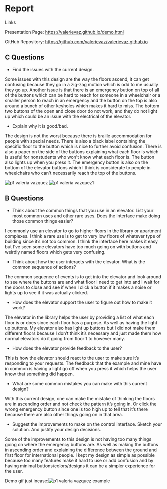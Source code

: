
<script type="text/javascript" src="processing.js"></script>
# Report

Links

Presentation Page:  https://valerievaz.github.io/demo.html


GitHub Repository: https://github.com/valerievaz/valerievaz.github.io


## C Questions ##


- Find the issues with the current design.

Some issues with this design are the way the floors ascend, it can get confusing because they go in a zig-zag motion which is odd to me usually they go up. Another issue is that there is an emergency button on top of all of the buttons which can be hard to reach for someone in a wheelchair or a smaller person to reach in an emergency and the button on the top is also around a bunch of other keyholes which makes it hard to miss. The bottom two buttons of the open and close door do not work, and they do not light up which could be an issue with the electrical of the elevator. 
 
- Explain why it is good/bad.

The design is not the worst because there is braille accommodation for people with special needs. There is also a black label containing the specific floor to the button which is nice to further avoid confusion. There is also a paper on the side of the buttons explaining what each floor is which is useful for nonstudents who won't know what each floor is. The button also lights up when you press it. The emergency button is also on the bottom of the elevator buttons which I think is considerate to people in wheelchairs who can't necessarily reach the top of the buttons.

![p1 valeria vazquez](https://user-images.githubusercontent.com/80940481/192620573-3b45b9fe-c7d3-49a6-9ba1-327ee0c7129e.png)
![p1 valeria vazquez1](https://user-images.githubusercontent.com/80940481/192622191-6191c28f-858a-4171-9ce6-751dd00262e4.gif)



## B Questions ## 

- Think about the common things that you use in an elevator. List your most common uses and other rare uses. Does the interface make doing those common things easier?

I commonly use an elevator to go to higher floors in the library or apartment complexes. I think a rare use is to get to very low floors of whatever type of building since it’s not too common. I think the interface here makes it easy but I’ve seen some elevators have too much going on with buttons and weirdly named floors which gets very confusing. 
 
- Think about how the user interacts with the elevator. What is the common sequence of actions?

The common sequence of events is to get into the elevator and look around to see where the buttons are and what floor I need to get into and I wait for the doors to close and see if when I click a button if it makes a noise or lights up to see if it was actually clicked.

- How does the elevator support the user to figure out how to make it work?

The elevator in the library helps the user by providing a list of what each floor is or does since each floor has a purpose. As well as having the light up buttons. My elevator also has light up buttons but I did not make them different floors because I don’t think it’s necessary and just made them how normal elevators do it going from floor 1 to however many.
 
- How does the elevator provide feedback to the user?

 This is how the elevator should react to the user to make sure it’s responding to your requests. The feedback that the example and mine have in common is having a light go off when you press it which helps the user know that something did happen. 

- What are some common mistakes you can make with this current design?

With this current design, one can make the mistake of thinking the floors are in ascending order and not check the pattern it’s going in. Or click the wrong emergency button since one is too high up to tell that it’s there because there are also other things going on in that area.

- Suggest the improvements to make on the control interface. Sketch your solution. And justify your design decisions.

Some of the improvements to this design is not having too many things going on where the emergency buttons are. As well as making the buttons in ascending order and explaining the difference between the ground and first floor for international people. I kept my design as simple as possible because too many features make it hard to use or add confusion and by having minimal buttons/colors/designs it can be a simpler experience for the user.




<canvas data-processing-sources="elevatorproj.pde"></canvas>


Demo gif just incase:![p1 valeria vazquez example](https://user-images.githubusercontent.com/80940481/192621612-62c61e0c-b5a1-4c32-9f56-893942e91bd6.gif)



